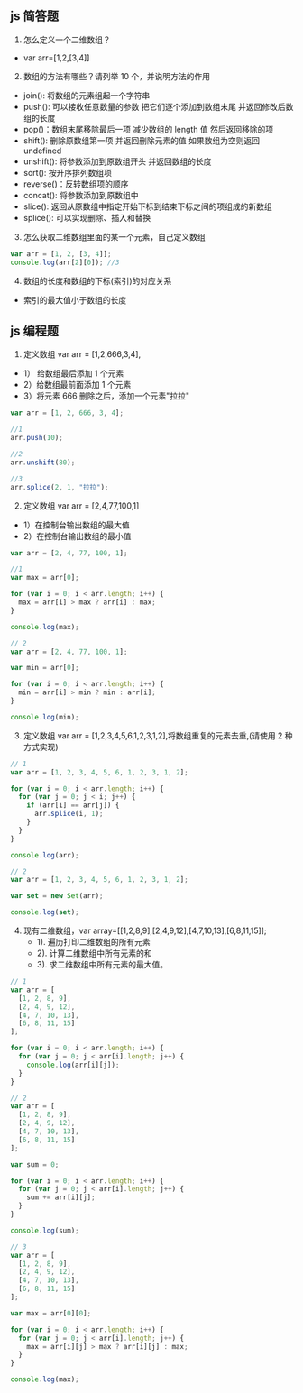 ## js 简答题

1. 怎么定义一个二维数组？

- var arr=[1,2,[3,4]]

2. 数组的方法有哪些？请列举 10 个，并说明方法的作用

- join(): 将数组的元素组起一个字符串
- push(): 可以接收任意数量的参数 把它们逐个添加到数组末尾 并返回修改后数组的长度
- pop()：数组末尾移除最后一项 减少数组的 length 值 然后返回移除的项
- shift(): 删除原数组第一项 并返回删除元素的值 如果数组为空则返回 undefined
- unshift(): 将参数添加到原数组开头 并返回数组的长度
- sort(): 按升序排列数组项
- reverse()：反转数组项的顺序
- concat(): 将参数添加到原数组中
- slice(): 返回从原数组中指定开始下标到结束下标之间的项组成的新数组
- splice(): 可以实现删除、插入和替换

3. 怎么获取二维数组里面的某一个元素，自己定义数组

```js
var arr = [1, 2, [3, 4]];
console.log(arr[2][0]); //3
```

4. 数组的长度和数组的下标(索引)的对应关系

- 索引的最大值小于数组的长度

## js 编程题

1. 定义数组 var arr = [1,2,666,3,4],

- 1） 给数组最后添加 1 个元素
- 2）给数组最前面添加 1 个元素
- 3）将元素 666 删除之后，添加一个元素"拉拉"

```js
var arr = [1, 2, 666, 3, 4];

//1
arr.push(10);

//2
arr.unshift(80);

//3
arr.splice(2, 1, "拉拉");
```

2. 定义数组 var arr = [2,4,77,100,1]

- 1）在控制台输出数组的最大值
- 2）在控制台输出数组的最小值

```js
var arr = [2, 4, 77, 100, 1];

//1
var max = arr[0];

for (var i = 0; i < arr.length; i++) {
  max = arr[i] > max ? arr[i] : max;
}

console.log(max);

// 2
var arr = [2, 4, 77, 100, 1];

var min = arr[0];

for (var i = 0; i < arr.length; i++) {
  min = arr[i] > min ? min : arr[i];
}

console.log(min);
```

3. 定义数组 var arr = [1,2,3,4,5,6,1,2,3,1,2],将数组重复的元素去重,(请使用 2 种方式实现)

```js
// 1
var arr = [1, 2, 3, 4, 5, 6, 1, 2, 3, 1, 2];

for (var i = 0; i < arr.length; i++) {
  for (var j = 0; j < i; j++) {
    if (arr[i] == arr[j]) {
      arr.splice(i, 1);
    }
  }
}

console.log(arr);

// 2
var arr = [1, 2, 3, 4, 5, 6, 1, 2, 3, 1, 2];

var set = new Set(arr);

console.log(set);
```

4. 现有二维数组，var array=[[1,2,8,9],[2,4,9,12],[4,7,10,13],[6,8,11,15]];
   - 1). 遍历打印二维数组的所有元素
   - 2). 计算二维数组中所有元素的和
   - 3). 求二维数组中所有元素的最大值。

```js
// 1
var arr = [
  [1, 2, 8, 9],
  [2, 4, 9, 12],
  [4, 7, 10, 13],
  [6, 8, 11, 15]
];

for (var i = 0; i < arr.length; i++) {
  for (var j = 0; j < arr[i].length; j++) {
    console.log(arr[i][j]);
  }
}

// 2
var arr = [
  [1, 2, 8, 9],
  [2, 4, 9, 12],
  [4, 7, 10, 13],
  [6, 8, 11, 15]
];

var sum = 0;

for (var i = 0; i < arr.length; i++) {
  for (var j = 0; j < arr[i].length; j++) {
    sum += arr[i][j];
  }
}

console.log(sum);

// 3
var arr = [
  [1, 2, 8, 9],
  [2, 4, 9, 12],
  [4, 7, 10, 13],
  [6, 8, 11, 15]
];

var max = arr[0][0];

for (var i = 0; i < arr.length; i++) {
  for (var j = 0; j < arr[i].length; j++) {
    max = arr[i][j] > max ? arr[i][j] : max;
  }
}

console.log(max);
```
